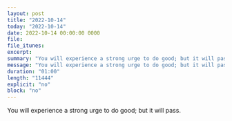 ```yaml
---
layout: post
title: "2022-10-14"
today: "2022-10-14"
date: 2022-10-14 00:00:00 0000
file:
file_itunes:
excerpt:
summary: "You will experience a strong urge to do good; but it will pass."
message: "You will experience a strong urge to do good; but it will pass."
duration: "01:00"
length: "11444"
explicit: "no"
block: "no"
---
```

You will experience a strong urge to do good; but it will pass.

